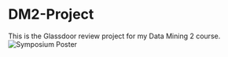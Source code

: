 # DM2-Project
This is the Glassdoor review project for my Data Mining 2 course.
![Symposium Poster](https://github.com/NickBornkamp/DM2-Project/assets/60770168/b717656c-aa48-4305-948f-b8781f5abe30)
